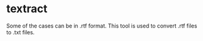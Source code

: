 # textract
Some of the cases can be in .rtf format. This tool is used to convert .rtf files to .txt files.